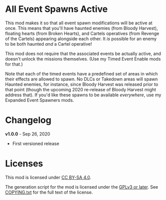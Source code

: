 All Event Spawns Active
=======================

This mod makes it so that all event spawn modifications will be active at
once.  This means that you'll have haunted enemies (from Bloody Harvest), floating
hearts (from Broken Hearts), and Cartels operatives (from Revenge of the Cartels)
appearing alongside each other.  It *is* possible for an enemy to be both
haunted *and* a Cartel operative!

This mod does not require that the associated events be actually active, and
doesn't unlock the missions themselves.  (Use my Timed Event Enable mods for
that.)

Note that each of the timed events have a predefined set of areas in which
their effects are allowed to spawn.  No DLCs or Takedown areas will spawn
Haunted enemies, for instance, since Bloody Harvest was released prior to
that point (though the upcoming 2020 re-release of Bloody Harvest might
address that).  If you'd like these spawns to be available *everywhere*,
use my Expanded Event Spawners mods.

Changelog
=========

**v1.0.0** - Sep 26, 2020
 * First versioned release
 
Licenses
========

This mod is licensed under [CC BY-SA 4.0](https://creativecommons.org/licenses/by-sa/4.0/).

The generation script for the mod is licensed under the
[GPLv3 or later](https://www.gnu.org/licenses/quick-guide-gplv3.html).
See [COPYING.txt](../../COPYING.txt) for the full text of the license.

